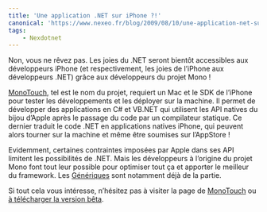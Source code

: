 ```yaml
---
title: 'Une application .NET sur iPhone ?!'
canonical: 'https://www.nexeo.fr/blog/2009/08/10/une-application-net-sur-iphone/'
tags:
    - Nexdotnet
---
```


Non, vous ne rêvez pas. Les joies du .NET seront bientôt accessibles aux développeurs iPhone (et respectivement, les joies de l’iPhone aux développeurs .NET) grâce aux développeurs du projet Mono !

[MonoTouch](http://www.mono-project.com/MonoTouch), tel est le nom du projet, requiert un Mac et le SDK de l’iPhone pour tester les développements et les déployer sur la machine. Il permet de développer des applications en C# et VB.NET qui utilisent les API natives du bijou d’Apple après le passage du code par un compilateur statique. Ce dernier traduit le code .NET en applications natives iPhone, qui peuvent alors tourner sur la machine et même être soumises sur l’AppStore !

Evidemment, certaines contraintes imposées par Apple dans ses API limitent les possibilités de .NET. Mais les développeurs à l’origine du projet Mono font tout leur possible pour optimiser tout ça et apporter le meilleur du framework. Les [Génériques](http://msdn.microsoft.com/fr-fr/library/ms172192.aspx) sont notamment déjà de la partie.

Si tout cela vous intéresse, n’hésitez pas à visiter la page de [MonoTouch](http://www.mono-project.com/MonoTouch) ou [à télécharger la version bêta](http://www.mono-project.com/MonoTouch_Beta).
